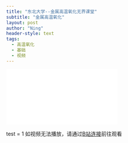 ```yaml
---
title: "东北大学--金属高温氧化无界课堂"
subtitle: "金属高温氧化"
layout: post
author: "Ning"
header-style: text
tags:
  - 高温氧化
  - 基础
  - 视频
---
```


<iframe src="//player.bilibili.com/player.html?aid=584652156&cid=82531412&page=1" scrolling="no" border="0" frameborder="no" framespacing="0" allowfullscreen="true"> </iframe>

test = 1
如视频无法播放，请通过<a href="https://www.bilibili.com/video/BV1nz4y1Z7tf">B站连接</a>前往观看